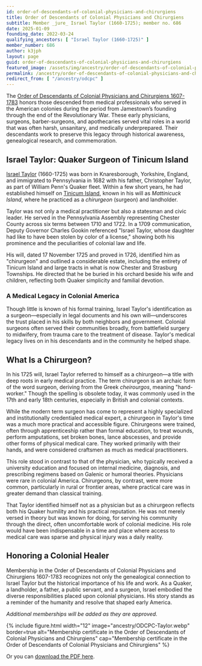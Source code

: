 ```yaml
---
id: order-of-descendants-of-colonial-physicians-and-chirurgiens
title: Order of Descendants of Colonial Physicians and Chirurgiens
subtitle: Member _jure_ Israel Taylor (1660-1725); member no. 686
date: 2025-01-09
founding_date: 2022-03-24
qualifying_ancestors: [ "Israel Taylor (1660-1725)" ]
member_number: 686
author: k3jph
layout: page
guid: order-of-descendants-of-colonial-physicians-and-chirurgiens
featured_image: /assets/img/ancestry/order-of-descendants-of-colonial-physicians-and-chirurgiens-1607-1783.webp
permalink: /ancestry/order-of-descendants-of-colonial-physicians-and-chirurgiens
redirect_from: [ "/ancestry/odcpc" ]
---
```


The [Order of Descendants of Colonial Physicians and Chirurgiens
1607-1783](https://ordercolonialpandc.weebly.com/) honors those descended from
medical professionals who served in the American colonies during the period from
Jamestown’s founding through the end of the Revolutionary War. These early
physicians, surgeons, barber-surgeons, and apothecaries served vital roles in a
world that was often harsh, unsanitary, and medically underprepared. Their
descendants work to preserve this legacy through historical awareness,
genealogical research, and commemoration.

## Israel Taylor: Quaker Surgeon of Tinicum Island

[Israel Taylor](https://www.wikitree.com/wiki/Taylor-32361) (1660-1725) was born
in Knaresborough, Yorkshire, England, and immigrated to Pennsylvania in 1682
with his father, Christopher Taylor, as part of William Penn's Quaker fleet.
Within a few short years, he had established himself on [Tinicum
Island](https://explorepahistory.com/hmarker.php?markerId=1-A-2B), known in his
will as *Mattinicuck Island*, where he practiced as a *chirurgeon* (surgeon) and
landholder.

Taylor was not only a medical practitioner but also a statesman and civic
leader. He served in the Pennsylvania Assembly representing Chester County
across six terms between 1710 and 1722. In a 1709 communication, Deputy Governor
Charles Gookin referenced "Israel Taylor, whose daughter had like to have been
stolen by color of a license," showing both his prominence and the peculiarities
of colonial law and life.

His will, dated 17 November 1725 and proved in 1726, identified him as
"chirurgeon" and outlined a considerable estate, including the entirety of
Tinicum Island and large tracts in what is now Chester and Strasburg Townships.
He directed that he be buried in his orchard beside his wife and children,
reflecting both Quaker simplicity and familial devotion.

### A Medical Legacy in Colonial America

Though little is known of his formal training, Israel Taylor's identification as
a surgeon—especially in legal documents and his own will—underscores the trust
placed in his skills by both neighbors and government. Colonial surgeons often
served their communities broadly, from battlefield surgery to midwifery, from
trauma care to the treatment of disease. Taylor's medical legacy lives on in his
descendants and in the community he helped shape.

## What Is a Chirurgeon?

In his 1725 will, Israel Taylor referred to himself as a chirurgeon—a title with
deep roots in early medical practice. The term chirurgeon is an archaic form of
the word surgeon, deriving from the Greek _cheirourgos_, meaning "hand-worker."
Though the spelling is obsolete today, it was commonly used in the 17th and
early 18th centuries, especially in British and colonial contexts.

While the modern term surgeon has come to represent a highly specialized and
institutionally credentialed medical expert, a chirurgeon in Taylor's time was a
much more practical and accessible figure. Chirurgeons were trained, often
through apprenticeship rather than formal education, to treat wounds, perform
amputations, set broken bones, lance abscesses, and provide other forms of
physical medical care. They worked primarily with their hands, and were
considered craftsmen as much as medical practitioners.

This role stood in contrast to that of the physician, who typically received a
university education and focused on internal medicine, diagnosis, and
prescribing regimens based on Galenic or humoral theories. Physicians were rare
in colonial America. Chirurgeons, by contrast, were more common, particularly in
rural or frontier areas, where practical care was in greater demand than
classical training.

That Taylor identified himself not as a physician but as a chirurgeon reflects
both his Quaker humility and his practical reputation. He was not merely versed
in theory but was known for doing, for serving his community through the direct,
often uncomfortable work of colonial medicine. His role would have been
indispensable in a time and place where access to medical care was sparse and
physical injury was a daily reality.

## Honoring a Colonial Healer

Membership in the Order of Descendants of Colonial Physicians and Chirurgiens
1607-1783 recognizes not only the genealogical connection to Israel Taylor but
the historical importance of his life and work. As a Quaker, a landholder, a
father, a public servant, and a surgeon, Israel embodied the diverse
responsibilities placed upon colonial physicians. His story stands as a reminder
of the humanity and resolve that shaped early America.

*Additional memberships will be added as they are approved.*

{% include figure.html width="12"
   image="ancestry/ODCPC-Taylor.webp" border=true
   alt="Membership certificate in the Order of Descendants of Colonial Physicians and Chirurgiens"
   cap="Membership certificate in the Order of Descendants of Colonial Physicians and Chirurgiens" %}
   
Or you can [download the PDF here](/assets/docs/ancestry/ODCPC-Taylor.pdf).
